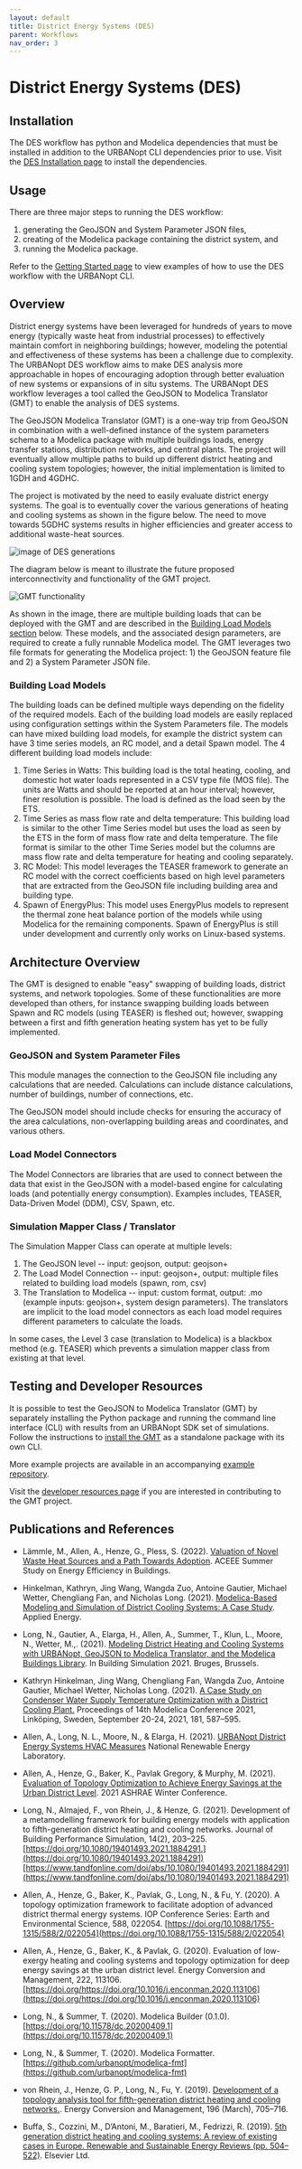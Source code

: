 ```yaml
---
layout: default
title: District Energy Systems (DES)
parent: Workflows
nav_order: 3
---
```


# District Energy Systems (DES)

## Installation

The DES workflow has python and Modelica dependencies that must be installed in addition to the URBANopt CLI dependencies prior to use. Visit the [DES Installation page](../installation/des_installation.md) to install the dependencies.

## Usage


There are three major steps to running the DES workflow:

1. generating the GeoJSON and System Parameter JSON files,
1. creating of the Modelica package containing the district system, and
1. running the Modelica package.

Refer to the [Getting Started page](../getting_started/getting_started.md) to view examples of how to use the DES workflow with the URBANopt CLI.


## Overview

District energy systems have been leveraged for hundreds of years to move energy (typically waste heat from industrial processes) to effectively maintain comfort in neighboring buildings; however, modeling the potential and effectiveness of these systems has been a challenge due to complexity. The URBANopt DES workflow aims to make DES analysis more approachable in hopes of encouraging adoption through better evaluation of new systems or expansions of in situ systems. The URBANopt DES workflow leverages a tool called the GeoJSON to Modelica Translator (GMT) to enable the analysis of DES systems.

The GeoJSON Modelica Translator (GMT) is a one-way trip from GeoJSON in combination with a well-defined instance of the system parameters schema to a Modelica package with multiple buildings loads, energy transfer stations, distribution networks, and central plants. The project will eventually allow multiple paths to build up different district heating and cooling system topologies; however, the initial implementation is limited to 1GDH and 4GDHC.

The project is motivated by the need to easily evaluate district energy systems. The goal is to eventually cover the various generations of heating and cooling systems as shown in the figure below. The need to move towards 5GDHC systems results in higher efficiencies and greater access to additional waste-heat sources.

![image of DES generations](https://raw.githubusercontent.com/urbanopt/geojson-modelica-translator/develop/docs/images/des-generations.png)

The diagram below is meant to illustrate the future proposed interconnectivity and functionality of the
GMT project.

![GMT functionality](https://raw.githubusercontent.com/urbanopt/geojson-modelica-translator/develop/docs/images/des-connections.png)

As shown in the image, there are multiple building loads that can be deployed with the GMT and are described in the [Building Load Models section](#building-load-models) below. These models, and the associated design parameters, are required to create a fully runnable Modelica model. The GMT leverages two file formats for generating the Modelica project: 1) the GeoJSON feature file and 2) a System Parameter JSON file.

### Building Load Models

The building loads can be defined multiple ways depending on the fidelity of the required models. Each of the building load models are easily replaced using configuration settings within the System Parameters file. The models can have mixed building load models, for example the district system can have 3 time series models, an RC model, and a detail Spawn model. The 4 different building load models include:

1. Time Series in Watts: This building load is the total heating, cooling, and domestic hot water loads represented in a CSV type file (MOS file). The units are Watts and should be reported at an hour interval; however, finer resolution is possible. The load is defined as the load seen by the ETS.
1. Time Series as mass flow rate and delta temperature: This building load is similar to the other Time Series model but uses the load as seen by the ETS in the form of mass flow rate and delta temperature. The file format is similar to the other Time Series model but the columns are mass flow rate and delta temperature for heating and cooling separately.
1. RC Model: This model leverages the TEASER framework to generate an RC model with the correct coefficients based on high level parameters that are extracted from the GeoJSON file including building area and building type.
1. Spawn of EnergyPlus: This model uses EnergyPlus models to represent the thermal zone heat balance portion of the models while using Modelica for the remaining components. Spawn of EnergyPlus is still under development and currently only works on Linux-based systems.

## Architecture Overview

The GMT is designed to enable "easy" swapping of building loads, district systems, and network topologies. Some
of these functionalities are more developed than others, for instance swapping building loads between Spawn and
RC models (using TEASER) is fleshed out; however, swapping between a first and fifth generation heating system has yet to be fully implemented.

### GeoJSON and System Parameter Files

This module manages the connection to the GeoJSON file including any calculations that are needed. Calculations
can include distance calculations, number of buildings, number of connections, etc.

The GeoJSON model should include checks for ensuring the accuracy of the area calculations, non-overlapping building areas and coordinates, and various others.

### Load Model Connectors

The Model Connectors are libraries that are used to connect between the data that exist in the GeoJSON with a
model-based engine for calculating loads (and potentially energy consumption). Examples includes, TEASER,
Data-Driven Model (DDM), CSV, Spawn, etc.

### Simulation Mapper Class / Translator

The Simulation Mapper Class can operate at multiple levels:

1. The GeoJSON level -- input: geojson, output: geojson+
2. The Load Model Connection -- input: geojson+, output: multiple files related to building load models (spawn, rom, csv)
3. The Translation to Modelica -- input: custom format, output: .mo (example inputs: geojson+, system design parameters). The translators are implicit to the load model connectors as each load model requires different parameters to calculate the loads.

In some cases, the Level 3 case (translation to Modelica) is a blackbox method (e.g. TEASER) which prevents a
simulation mapper class from existing at that level.

## Testing and Developer Resources

It is possible to test the GeoJSON to Modelica Translator (GMT) by separately installing the Python package and running the command line interface (CLI) with results from an URBANopt SDK set of simulations. Follow the instructions to [install the GMT](https://docs.urbanopt.net/geojson-modelica-translator/getting_started/) as a standalone package with its own CLI.

More example projects are available in an accompanying [example repository](https://github.com/urbanopt/geojson-modelica-translator-examples).

Visit the [developer resources page](https://docs.urbanopt.net/geojson-modelica-translator/developer_resources/) if you are interested in contributing to the GMT project.

## Publications and References

- Lämmle, M., Allen, A., Henze, G., Pless, S. (2022). [Valuation of Novel Waste Heat Sources and a Path Towards Adoption](https://www.nrel.gov/docs/fy22osti/83352.pdf). ACEEE Summer Study on Energy Efficiency in Buildings.

- Hinkelman, Kathryn, Jing Wang, Wangda Zuo, Antoine Gautier, Michael Wetter, Chengliang Fan, and Nicholas Long. (2021). [Modelica-Based Modeling and Simulation of District Cooling Systems: A Case Study](https://www.sciencedirect.com/science/article/pii/S0306261922001210). Applied Energy.

- Long, N., Gautier, A., Elarga, H., Allen, A., Summer, T., Klun, L., Moore, N., Wetter, M.,. (2021). [Modeling District Heating and Cooling Systems with URBANopt, GeoJSON to Modelica Translator, and the Modelica Buildings Library](../doc_files/modeling_des_paper.pdf). In Building Simulation 2021. Bruges, Brussels.

- Kathryn Hinkelman, Jing Wang, Chengliang Fan, Wangda Zuo, Antoine Gautier, Michael Wetter, Nicholas Long. (2021). [A Case Study on Condenser Water Supply Temperature Optimization with a District Cooling Plant.](https://doi.org/10.3384/ecp21181587) Proceedings of 14th Modelica Conference 2021, Linköping, Sweden, September 20-24, 2021, 181, 587–595.

- Allen, A., Long, N. L., Moore, N., & Elarga, H. (2021). [URBANopt District Energy Systems HVAC Measures](https://doi.org/10.11578/dc.20210127.1) National Renewable Energy Laboratory.

- Allen, A., Henze, G., Baker, K., Pavlak Gregory, & Murphy, M. (2021). [Evaluation of Topology Optimization to Achieve Energy Savings at the Urban District Level](https://www.nrel.gov/docs/fy21osti/77625.pdf). 2021 ASHRAE Winter Conference.

- Long, N., Almajed, F., von Rhein, J., & Henze, G. (2021). Development of a metamodelling framework for building energy models with application to fifth-generation district heating and cooling networks. Journal of Building Performance Simulation, 14(2), 203–225. [https://doi.org/10.1080/19401493.2021.1884291.](https://doi.org/10.1080/19401493.2021.1884291) [https://www.tandfonline.com/doi/abs/10.1080/19401493.2021.1884291](https://www.tandfonline.com/doi/abs/10.1080/19401493.2021.1884291)

- Allen, A., Henze, G., Baker, K., Pavlak, G., Long, N., & Fu, Y. (2020). A topology optimization framework to facilitate adoption of advanced district thermal energy systems. IOP Conference Series: Earth and Environmental Science, 588, 022054. [https://doi.org/10.1088/1755-1315/588/2/022054](https://doi.org/10.1088/1755-1315/588/2/022054)

- Allen, A., Henze, G., Baker, K., & Pavlak, G. (2020). Evaluation of low-exergy heating and cooling systems and topology optimization for deep energy savings at the urban district level. Energy Conversion and Management, 222, 113106. [https://doi.org/https://doi.org/10.1016/j.enconman.2020.113106](https://doi.org/https://doi.org/10.1016/j.enconman.2020.113106)

- Long, N., & Summer, T. (2020). Modelica Builder (0.1.0). [https://doi.org/10.11578/dc.20200409.1](https://doi.org/10.11578/dc.20200409.1)

- Long, N., & Summer, T. (2020). Modelica Formatter. [https://github.com/urbanopt/modelica-fmt](https://github.com/urbanopt/modelica-fmt)

- von Rhein, J., Henze, G. P., Long, N., Fu, Y. (2019). [Development of a topology analysis tool for fifth-generation district heating and cooling networks.](https://www.sciencedirect.com/science/article/pii/S0196890419306211?via%3Dihub). Energy Conversion and Management, 196 (March), 705–716.

- Buffa, S., Cozzini, M., D’Antoni, M., Baratieri, M., Fedrizzi, R. (2019). [5th generation district heating and cooling systems: A review of existing cases in Europe. Renewable and Sustainable Energy Reviews (pp. 504–522)](https://doi.org/10.1016/j.rser.2018.12.059). Elsevier Ltd.
